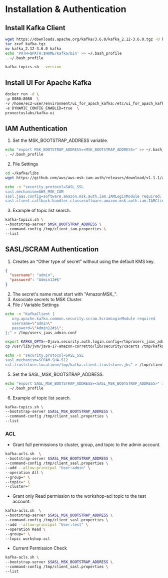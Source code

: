 # Installation & Authentication
## Install Kafka Client
``` bash
wget https://downloads.apache.org/kafka/3.6.0/kafka_2.12-3.6.0.tgz -O kafka.tgz
tar zxvf kafka.tgz
mv kafka_2.12-3.6.0 kafka
echo 'PATH=$PATH:$HOME/kafka/bin' >> ~/.bash_profile
. ~/.bash_profile

kafka-topics.sh --version
```
## Install UI For Apache Kafka
``` bash
docker run -d \
-p 8080:8080  \
-v /home/ec2-user/environment/ui_for_apach_kafka:/etc/ui_for_apach_kafka  \
-e DYNAMIC_CONFIG_ENABLED=true  \
provectuslabs/kafka-ui
```
## IAM Authentication
1. Set the MSK_BOOTSTRAP_ADDRESS variable.
``` bash
echo "export MSK_BOOTSTRAP_ADDRESS=<MSK_BOOTSTRAP_ADDRESS>" >> ~/.bash_profile
. ~/.bash_profile
```
2. File Settings
``` bash
cd ~/kafka/libs
wget https://github.com/aws/aws-msk-iam-auth/releases/download/v1.1.1/aws-msk-iam-auth-1.1.1-all.jar

echo -n "security.protocol=SASL_SSL
sasl.mechanism=AWS_MSK_IAM 
sasl.jaas.config=software.amazon.msk.auth.iam.IAMLoginModule required; 
sasl.client.callback.handler.class=software.amazon.msk.auth.iam.IAMClientCallbackHandler" > /tmp/client_iam.properties
```
3. Example of topic list search.
``` bash
kafka-topics.sh \
--bootstrap-server $MSK_BOOTSTRAP_ADDRESS \
--command-config /tmp/client_iam.properties \
--list
```
## SASL/SCRAM Authentication
1. Creates an “Other type of secret” without using the default KMS key.
``` json title="Key/value Example"
{
  "username": "admin",
  "password": "Admin12#$"
}
```
2. The secret's name must start with "AmazonMSK_".
3. Associate secrets to MSK Cluster.
4. File / Variable Settings
``` bash
echo -n "KafkaClient {
   org.apache.kafka.common.security.scram.ScramLoginModule required
   username=\"admin\"
   password=\"Admin12#$\";
};" > /tmp/users_jaas_admin.conf

export KAFKA_OPTS=-Djava.security.auth.login.config=/tmp/users_jaas_admin.conf
cp /usr/lib/jvm/java-17-amazon-corretto/lib/security/cacerts /tmp/kafka.client.truststore.jks

echo -n "security.protocol=SASL_SSL
sasl.mechanism=SCRAM-SHA-512
ssl.truststore.location=/tmp/kafka.client.truststore.jks" > /tmp/client_sasl.properties
```
5. Set the SASL_MSK_BOOTSTRAP_ADDRESS.
``` bash
echo "export SASL_MSK_BOOTSTRAP_ADDRESS=<SASL_MSK_BOOTSTRAP_ADDRESS>" >> ~/.bash_profile
. ~/.bash_profile
```
6. Example of topic list search.
``` bash
kafka-topics.sh \
--bootstrap-server $SASL_MSK_BOOTSTRAP_ADDRESS \
--command-config /tmp/client_sasl.properties \
--list
```
### ACL
- Grant full permissions to cluster, group, and topic to the admin account.
``` bash
kafka-acls.sh  \
--bootstrap-server $SASL_MSK_BOOTSTRAP_ADDRESS \
--command-config /tmp/client_sasl.properties \
--add --allow-principal "User:admin" \
--operation All \
--group=* \
--topic=* \
--cluster=* 
```
- Grant only Read permission to the workshop-acl topic to the test account.
``` bash
kafka-acls.sh  \
--bootstrap-server $SASL_MSK_BOOTSTRAP_ADDRESS \
--command-config /tmp/client_sasl.properties \
--add --allow-principal "User:test" \
--operation Read \
--group=* \
--topic workshop-acl
```
- Current Permission Check
``` bash
kafka-acls.sh \
--bootstrap-server $SASL_MSK_BOOTSTRAP_ADDRESS \
--command-config /tmp/client_sasl.properties \
--list
```